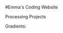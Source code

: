 #Emma's Coding Website

Processing Projects

Gradients:


<script src="processing.min.js"></script>
<canvas data-processing-sources="gradient2.pde"></canvas>
